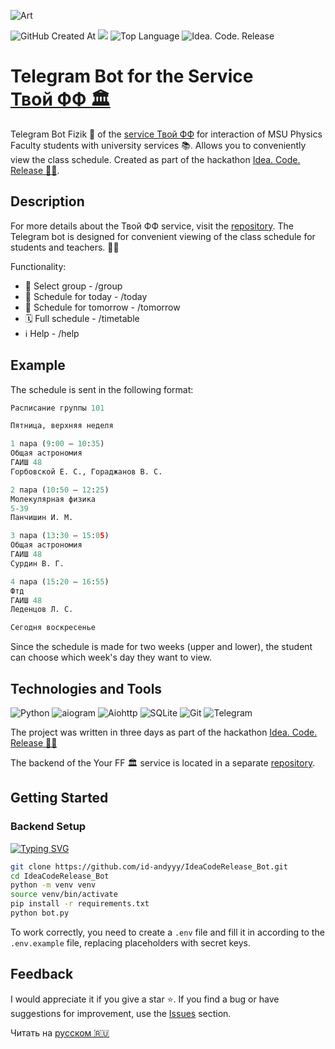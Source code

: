 ![Art](https://i.postimg.cc/wxnKDXKd/art-bot.png)

![GitHub Created At](https://img.shields.io/github/created-at/id-andyyy/IdeaCodeRelease_Bot?style=flat&color=00247d)
![](https://tokei.rs/b1/github/id-andyyy/IdeaCodeRelease_Bot?style=flat&category=code&color=78a62d)
![Top Language](https://img.shields.io/github/languages/top/id-andyyy/IdeaCodeRelease_Bot?style=flat&color=ca4341)
![Idea. Code. Release](https://img.shields.io/badge/hackathon-idea_code_release-blue?color=EDBD59)

# Telegram Bot for the Service [Твой&nbsp;ФФ&nbsp;&#127963;](https://github.com/id-andyyy/IdeaCodeRelease_Web)

Telegram Bot Fizik&nbsp;&#129302; of the [service Твой&nbsp;ФФ](https://github.com/id-andyyy/IdeaCodeRelease_Web) for interaction of MSU Physics Faculty students with university services&nbsp;&#128218;. Allows you to conveniently view the class schedule. Created as part of the hackathon [Idea. Code. Release&nbsp;&#128104;&#8205;&#128187;](https://codenrock.com/contests/codenrock-idea-code-release).

## Description

For more details about the Твой&nbsp;ФФ service, visit the [repository](https://github.com/id-andyyy/IdeaCodeRelease_Web). The Telegram bot is designed for convenient viewing of the class schedule for students and teachers.&nbsp;&#128104;&#8205;&#127891;

Functionality:

- &#128142;&nbsp;Select group - /group
- &#128214;&nbsp;Schedule for today - /today
- &#128302;&nbsp;Schedule for tomorrow - /tomorrow
- &#128467;&nbsp;Full schedule - /timetable
- &#8505;&#65039;&nbsp;Help - /help

## Example

The schedule is sent in the following format:

```py
Расписание группы 101

Пятница, верхняя неделя

1 пара (9:00 — 10:35)
Общая астрономия
ГАИШ 48
Горбовской Е. С., Гораджанов В. С.

2 пара (10:50 — 12:25)
Молекулярная физика
5-39
Панчишин И. М.

3 пара (13:30 — 15:05)
Общая астрономия
ГАИШ 48
Сурдин В. Г.

4 пара (15:20 — 16:55)
Фтд
ГАИШ 48
Леденцов Л. С.

Сегодня воскресенье
```

Since the schedule is made for two weeks (upper and lower), the student can choose which week's day they want to view.

## Technologies and Tools

![Python](https://img.shields.io/badge/python-3670A0?style=for-the-badge&logo=python&logoColor=ffffff)
![aiogram](https://img.shields.io/badge/aiogram-005571?style=for-the-badge&color=019cfb)
![Aiohttp](https://img.shields.io/badge/aiohttp-%232C5bb4.svg?style=for-the-badge&logo=aiohttp&logoColor=white)
![SQLite](https://img.shields.io/badge/sqlite-%2307405e.svg?style=for-the-badge&logo=sqlite&logoColor=white)
![Git](https://img.shields.io/badge/git-%23F05033.svg?style=for-the-badge&logo=git&logoColor=white&color=f14e32)
![Telegram](https://img.shields.io/badge/Telegram-2CA5E0?style=for-the-badge&logo=telegram&logoColor=white)

The project was written in three days as part of the hackathon [Idea. Code. Release&nbsp;&#128104;&#8205;&#128187;](https://codenrock.com/contests/codenrock-idea-code-release)

The backend of the Your FF&nbsp;&#127963; service is located in a separate [repository](https://github.com/id-andyyy/IdeaCodeRelease_Web).

## Getting Started

### Backend Setup

[![Typing SVG](https://readme-typing-svg.herokuapp.com?font=Fira+Code&duration=2500&color=F7F7F7&background=000000&multiline=true&width=800&height=170&lines=%25+git+clone+https%3A%2F%2Fgithub.com%2Fid-andyyy%2FIdeaCodeRelease_Bot.git;%25+cd+IdeaCodeRelease_Bot;%25+python+-m+venv+venv;%25+source+venv%2Fbin%2Factivate;%25+pip+install+-r+requirements.txt;%25+python+bot.py)](https://git.io/typing-svg)

```sh
git clone https://github.com/id-andyyy/IdeaCodeRelease_Bot.git
cd IdeaCodeRelease_Bot
python -m venv venv
source venv/bin/activate
pip install -r requirements.txt
python bot.py
```

To work correctly, you need to create a `.env` file and fill it in according to the `.env.example` file, replacing placeholders with secret keys.

## Feedback

I would appreciate it if you give a star&nbsp;&#11088;. If you find a bug or have suggestions for improvement, use the [Issues](https://github.com/id-andyyy/IdeaCodeRelease_Bot/issues) section.

Читать на [русском&nbsp;&#127479;&#127482;](README.md)
